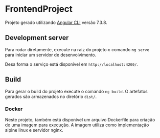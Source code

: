 # FrontendProject

Projeto gerado utilizando [Angular CLI](https://github.com/angular/angular-cli) versão 7.3.8.

## Development server

Para rodar diretamente, execute na raiz do projeto o comando `ng serve` para iniciar um servidor de desenvolvimento. 

Desa forma o serviço está disponível em `http://localhost:4200/`.

## Build

Para gerar o build do projeto execute o comando `ng build`. O artefatos gerados são armazenados no diretório `dist/`. 

### Docker

Neste projeto, também está disponível um arquivo Dockerfile para criação de uma imagem para execução.
A imagem utiliza como implementação alpine linux e servidor nginx.

